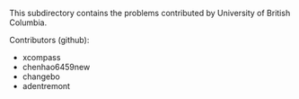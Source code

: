 This subdirectory contains the problems contributed by University of British Columbia.

Contributors (github):
* xcompass
* chenhao6459new
* changebo
* adentremont
